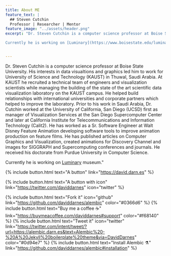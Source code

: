 ```yaml
---
title: About ME
feature_text: |
  ## Steven Cutchin
  Professor | Researcher | Mentor
feature_image: "../assets/header.png"
excerpt: "Dr. Steven Cutchin is a computer science professor at Boise State University. His interests in data visualtions and graphics led him to work for University of Science and Technology (KAUST) in Thuwal, Saudi Arabia. At KAUST he recruited a technical team of engineers and visualization scientists while managing the building of the state of the art scientific data visualization laboratory on the KAUST campus. He helped build relationships with international universities and corporate partners which helped to improve the laboratory. Prior to his work in Saudi Arabia, Dr. Cutchin worked at the University of California, San Diego (UCSD) first as manager of Visualization Services at the San Diego Supercomputer Center and later at California Institute for Telecommunications and Information Technology (Calit2). He has worked as a Sr. Software Engineer at Walt Disney Feature Animation developing software tools to improve animation production on feature films. He has published articles on Computer Graphics and Visualization, created animations for Discovery Channel and images for SIGGRAPH and Supercomputing conferences and journals. He received his doctorate from Purdue University in Computer Science. 

Currently he is working on [Luminary](https://www.boisestate.edu/luminary/) museum."


---
```

Dr. Steven Cutchin is a computer science professor at Boise State University. His interests in data visualtions and graphics led him to work for University of Science and Technology (KAUST) in Thuwal, Saudi Arabia. At KAUST he recruited a technical team of engineers and visualization scientists while managing the building of the state of the art scientific data visualization laboratory on the KAUST campus. He helped build relationships with international universities and corporate partners which helped to improve the laboratory. Prior to his work in Saudi Arabia, Dr. Cutchin worked at the University of California, San Diego (UCSD) first as manager of Visualization Services at the San Diego Supercomputer Center and later at California Institute for Telecommunications and Information Technology (Calit2). He has worked as a Sr. Software Engineer at Walt Disney Feature Animation developing software tools to improve animation production on feature films. He has published articles on Computer Graphics and Visualization, created animations for Discovery Channel and images for SIGGRAPH and Supercomputing conferences and journals. He received his doctorate from Purdue University in Computer Science. 

Currently he is working on [Luminary](https://www.boisestate.edu/luminary/) museum."

{% include button.html text="A button" link="https://david.darn.es" %}

{% include button.html text="A button with icon" link="https://twitter.com/daviddarnes" icon="twitter" %}

{% include button.html text="Fork it" icon="github" link="https://github.com/daviddarnes/alembic" color="#0366d6" %} {% include button.html text="Buy me a coffee ☕️" link="https://buymeacoffee.com/daviddarnes#support" color="#f68140" %} {% include button.html text="Tweet it" icon="twitter" link="https://twitter.com/intent/tweet/?url=https://alembic.darn.es&text=Alembic%20-%20A%20Jekyll%20boilerplate%20theme&via=DavidDarnes" color="#0d94e7" %} {% include button.html text="Install Alembic ⚗️" link="https://github.com/daviddarnes/alembic#installation" %}
